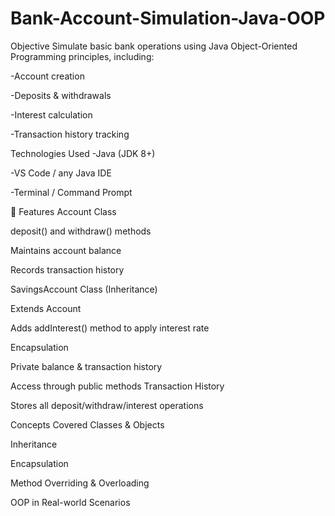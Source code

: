 # Bank-Account-Simulation-Java-OOP

 Objective
Simulate basic bank operations using Java Object-Oriented Programming principles, including:

-Account creation

-Deposits & withdrawals

-Interest calculation

-Transaction history tracking

Technologies Used
-Java (JDK 8+)

-VS Code / any Java IDE

-Terminal / Command Prompt

📂 Features
Account Class

deposit() and withdraw() methods

Maintains account balance

Records transaction history

SavingsAccount Class (Inheritance)

Extends Account

Adds addInterest() method to apply interest rate

Encapsulation

Private balance & transaction history

Access through public methods
Transaction History

Stores all deposit/withdraw/interest operations

 Concepts Covered
Classes & Objects

Inheritance

Encapsulation

Method Overriding & Overloading

OOP in Real-world Scenarios

